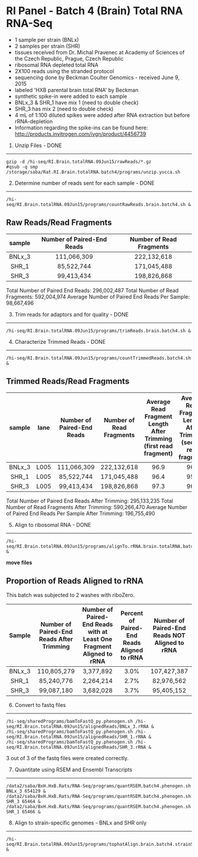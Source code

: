RI Panel - Batch 4 (Brain) Total RNA RNA-Seq
============================================

-   1 sample per strain (BNLx)
-   2 samples per strain (SHR)
-   tissues received from Dr. Michal Pravenec at Academy of Sciences of the Czech Republic, Prague, Czech Republic
-   ribosomal RNA depleted total RNA
-   2X100 reads using the stranded protocol
-   sequencing done by Beckman Coulter Genomics - received June 9, 2015
-   labeled 'HXB parental brain total RNA' by Beckman
-   synthetic spike-in were added to each sample
-   BNLx\_3 & SHR\_1 have mix 1 (need to double check)
-   SHR\_3 has mix 2 (need to double check)
-   4 mL of 1:100 diluted spikes were added after RNA extraction but before rRNA-depletion
-   Information regarding the spike-ins can be found here: <http://products.invitrogen.com/ivgn/product/4456739>

1. Unzip Files - DONE
---------------------

    gzip -d /hi-seq/RI.Brain.totalRNA.09Jun15/rawReads/*.gz
    #qsub -q smp /storage/saba/Rat.RI.Brain.totalRNA.batch4/programs/unzip.yucca.sh

2. Determine number of reads sent for each sample - DONE
--------------------------------------------------------

    /hi-seq/RI.Brain.totalRNA.09Jun15/programs/countRawReads.brain.batch4.sh &

Raw Reads/Read Fragments
------------------------

|  sample | Number of Paired-End Reads | Number of Read Fragments |
|:-------:|:--------------------------:|:------------------------:|
| BNLx\_3 |         111,066,309        |        222,132,618       |
|  SHR\_1 |         85,522,744         |        171,045,488       |
|  SHR\_3 |         99,413,434         |        198,826,868       |

Total Number of Paired End Reads: 296,002,487
Total Number of Read Fragments: 592,004,974
Average Number of Paired End Reads Per Sample: 98,667,496

3. Trim reads for adaptors and for quality - DONE
-------------------------------------------------

    /hi-seq/RI.Brain.totalRNA.09Jun15/programs/trimReads.brain.batch4.sh & 

4. Characterize Trimmed Reads - DONE
------------------------------------

    /hi-seq/RI.Brain.totalRNA.09Jun15/programs/countTrimmedReads.batch4.sh &

Trimmed Reads/Read Fragments
----------------------------

|  sample | lane | Number of Paired-End Reads | Number of Read Fragments | Average Read Fragment Length After Trimming (first read fragment) | Average Read Fragment Length After Trimming (second read fragment) | Number of Read Fragments After Trimming | Percent of Read Fragments That Remained After Trimming |
|:-------:|:----:|:--------------------------:|:------------------------:|:-----------------------------------------------------------------:|:------------------------------------------------------------------:|:---------------------------------------:|:------------------------------------------------------:|
| BNLx\_3 | L005 |         111,066,309        |        222,132,618       |                                96.9                               |                                96.6                                |               221,610,558               |                          99.8%                         |
|  SHR\_1 | L005 |         85,522,744         |        171,045,488       |                                96.4                               |                                95.9                                |               170,481,552               |                          99.7%                         |
|  SHR\_3 | L005 |         99,413,434         |        198,826,868       |                                97.3                               |                                96.4                                |               198,174,360               |                          99.7%                         |

Total Number of Paired End Reads After Trimming: 295,133,235
Total Number of Read Fragments After Trimming: 590,266,470
Average Number of Paired End Reads Per Sample After Trimming: 196,755,490

5. Align to ribosomal RNA - DONE
--------------------------------

    /hi-seq/RI.Brain.totalRNA.09Jun15/programs/alignTo.rRNA.brain.totalRNA.batch4.sh &

**move files**

Proportion of Reads Aligned to rRNA
-----------------------------------

This batch was subjected to 2 washes with riboZero.

|  Sample | Number of Paired-End Reads After Trimming | Number of Paired-End Reads with at Least One Fragment Aligned to rRNA | Percent of Paired-End Reads Aligned to rRNA | Number of Paired-End Reads NOT Aligned to rRNA |
|:-------:|:-----------------------------------------:|:---------------------------------------------------------------------:|:-------------------------------------------:|:----------------------------------------------:|
| BNLx\_3 |                110,805,279                |                               3,377,892                               |                     3.0%                    |                   107,427,387                  |
|  SHR\_1 |                 85,240,776                |                               2,264,214                               |                     2.7%                    |                   82,976,562                   |
|  SHR\_3 |                 99,087,180                |                               3,682,028                               |                     3.7%                    |                   95,405,152                   |

6. Convert to fastq files
-------------------------

    /hi-seq/sharedPrograms/bamToFastQ_py.phenogen.sh /hi-seq/RI.Brain.totalRNA.09Jun15/alignedReads/BNLx_3.rRNA &
    /hi-seq/sharedPrograms/bamToFastQ_py.phenogen.sh /hi-seq/RI.Brain.totalRNA.09Jun15/alignedReads/SHR_1.rRNA &
    /hi-seq/sharedPrograms/bamToFastQ_py.phenogen.sh /hi-seq/RI.Brain.totalRNA.09Jun15/alignedReads/SHR_3.rRNA &

3 out of 3 of the fastq files were created correctly.

7. Quantitate using RSEM and Ensembl Transcripts
------------------------------------------------

    /data2/saba/BxH.HxB.Rats/RNA-Seq/programs/quantRSEM.batch4.phenogen.sh BNLx_3 654129 & 
    /data2/saba/BxH.HxB.Rats/RNA-Seq/programs/quantRSEM.batch4.phenogen.sh SHR_3 65464 & 
    /data2/saba/BxH.HxB.Rats/RNA-Seq/programs/quantRSEM.batch4.phenogen.sh SHR_1 65466 & 

8. Align to strain-specific genomes - BNLx and SHR only
-------------------------------------------------------

    /hi-seq/RI.Brain.totalRNA.09Jun15/programs/tophatAlign.brain.batch4.strainSpecific.sh &
